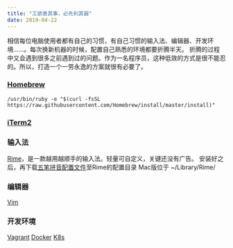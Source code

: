 ```yaml
---
title: "工欲善其事，必先利其器"
date: 2019-04-22 
---
```

相信每位电脑使用者都有自己的习惯，有自己习惯的输入法、编辑器、开发环境……。每次换新机器的时候，配置自己熟悉的环境都要折腾半天。
折腾的过程中又会遇到很多之前遇到过的问题。作为一名程序员，这种低效的方式是很不能忍的。所以，打造一个一劳永逸的方案就很有必要了。

### [Homebrew](https://brew.sh/)

```
/usr/bin/ruby -e "$(curl -fsSL https://raw.githubusercontent.com/Homebrew/install/master/install)"
```

### [iTerm2](https://www.iterm2.com/downloads.html)

### 输入法
[Rime](https://rime.im/download/)，是一款越用越顺手的输入法。轻量可自定义，关键还没有广告。
安装好之后，再下载[五笔拼音配置文件](https://github.com/junxxx/rime_wubi_pinyin)至Rime的配置目录
Mac版位于 ~/Library/Rime/

### 编辑器
[Vim](https://github.com/vim/vim)

### 开发环境
[Vagrant](https://www.vagrantup.com/downloads.html)
[Docker](https://docs.docker.com/get-started/)
[K8s](https://kubernetes.io/docs/home/)

